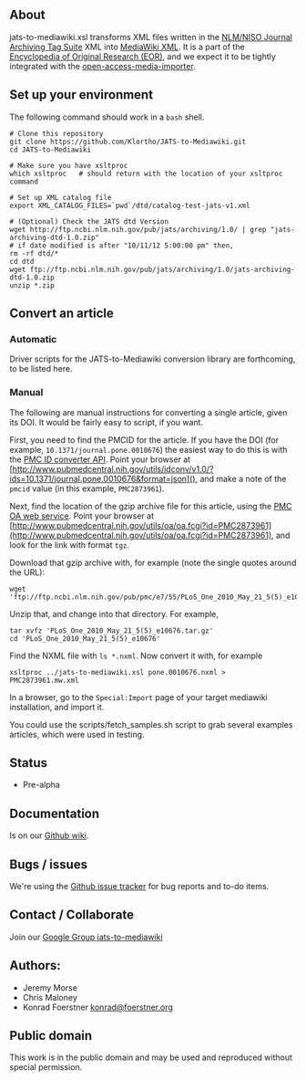 ## About

jats-to-mediawiki.xsl transforms XML files written in the [NLM/NISO
Journal Archiving Tag Suite][1] XML into [MediaWiki XML][3]. It is a
part of the [Encyclopedia of Original Research (EOR)][4], and we expect
it to be tightly integrated with the [open-access-media-importer][5].

[1]: http://jats.nlm.nih.gov/

[3]: http://www.mediawiki.org/xml/export-0.6/

[4]: http://en.wikiversity.org/wiki/User:OpenScientist/Open_grant_writing_-_Encyclopaedia_of_original_research

[5]: http://en.wikiversity.org/wiki/User:OpenScientist/Open_grant_writing/Wissenswert_2011/Documentation

## Set up your environment

The following command should work in a `bash` shell.

```
# Clone this repository
git clone https://github.com/Klortho/JATS-to-Mediawiki.git
cd JATS-to-Mediawiki

# Make sure you have xsltproc
which xsltproc   # should return with the location of your xsltproc command

# Set up XML catalog file
export XML_CATALOG_FILES=`pwd`/dtd/catalog-test-jats-v1.xml

# (Optional) Check the JATS dtd Version
wget http://ftp.ncbi.nlm.nih.gov/pub/jats/archiving/1.0/ | grep "jats-archiving-dtd-1.0.zip"
# if date modified is after "10/11/12 5:00:00 pm" then,
rm -rf dtd/*
cd dtd
wget ftp://ftp.ncbi.nlm.nih.gov/pub/jats/archiving/1.0/jats-archiving-dtd-1.0.zip
unzip *.zip
```

## Convert an article

### Automatic

Driver scripts for the JATS-to-Mediawiki conversion library are forthcoming, to be listed here.

### Manual

The following are manual instructions for converting a single article, given its DOI.
It would be fairly easy to script, if you want.

First, you need to find the PMCID for the article.  If you have the DOI (for example,
`10.1371/journal.pone.0010676`) the easiest way to do this is with the [PMC ID converter
API](http://www.ncbi.nlm.nih.gov/pmc/tools/id-converter-api/).  Point your browser at
[http://www.pubmedcentral.nih.gov/utils/idconv/v1.0/?ids=10.1371/journal.pone.0010676&format=json](),
and make a note of the `pmcid` value (in this example, `PMC2873961`).

Next, find the location of the gzip archive file for this article, using the [PMC OA web
service](http://www.ncbi.nlm.nih.gov/pmc/tools/oa-service/).  Point your browser at
[http://www.pubmedcentral.nih.gov/utils/oa/oa.fcgi?id=PMC2873961](http://www.pubmedcentral.nih.gov/utils/oa/oa.fcgi?id=PMC2873961),
and look for the link with format `tgz`.

Download that gzip archive with, for example (note the single quotes around the URL):

```
wget 'ftp://ftp.ncbi.nlm.nih.gov/pub/pmc/e7/55/PLoS_One_2010_May_21_5(5)_e10676.tar.gz'
```

Unzip that, and change into that directory.  For example,

```
tar xvfz 'PLoS_One_2010_May_21_5(5)_e10676.tar.gz'
cd 'PLoS_One_2010_May_21_5(5)_e10676'
```

Find the NXML file with `ls *.nxml`.  Now convert it with, for example

```
xsltproc ../jats-to-mediawiki.xsl pone.0010676.nxml > PMC2873961.mw.xml
```

In a browser, go to the `Special:Import` page of your target mediawiki installation, and import it.

You could use the scripts/fetch_samples.sh script to grab several examples
articles, which were used in testing.

## Status

* Pre-alpha

## Documentation

Is on our [Github wiki](https://github.com/Klortho/JATS-to-Mediawiki/wiki).

## Bugs / issues

We're using the [Github issue tracker](https://github.com/Klortho/JATS-to-Mediawiki/issues)
for bug reports and to-do items.

## Contact / Collaborate

Join our [Google Group jats-to-mediawiki](https://groups.google.com/d/forum/jats-to-mediawiki)

## Authors:

* Jeremy Morse
* Chris Maloney
* Konrad Foerstner <konrad@foerstner.org>

## Public domain

This work is in the public domain and may be used and reproduced without
special permission.
